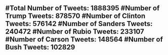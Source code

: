 #Total Number of Tweets: 1888395 
#Number of Trump Tweets: 878570
#Number of Clinton Tweets: 576142
#Number of Sanders Tweets: 240472
#Number of Rubio Tweets: 233107
#Number of Carson Tweets: 148564
#Number of Bush Tweets: 102829
---
